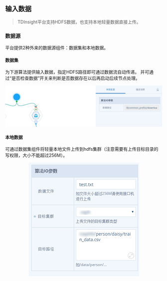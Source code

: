 ## 输入数据
> TDInsight平台支持HDFS数据，也支持本地轻量数据直接上传。 

###  数据源
平台提供2种外来的数据源组件：数据集和本地数据。 
####  数据集
为下游算法提供输入数据，指定HDFS路径即可通过数据流自动传递。 并可通过“是否检查数据”开关来判断是否数据存在以后再启动后续节点处理。

<div  align="center">
<img src="./manual/dataset2.png"/>   
</div>

####  本地数据
可通过数据集组件将轻量本地文件上传到hdfs集群（注意需要有上传目标目录的写权限，大小不能超过256M）。
<div  align="center">
<img src="./manual/dataset4.png"/>   
</div>


